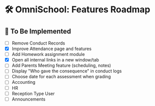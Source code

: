 # 🛠️ OmniSchool: Features Roadmap

## 🚧 To Be Implemented

- [ ] Remove Conduct Records
- [X] Improve Attendance page and features
- [ ] Add Homework assignment module
- [X] Open all internal links in a new window/tab
- [ ] Add Parents Meeting feature (scheduling, notes)
- [ ] Display "Who gave the consequence" in conduct logs
- [ ] Choose date for each assessment when grading
- [ ] Accounting
- [ ] HR
- [ ] Reception Type User
- [ ] Announcements